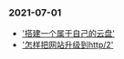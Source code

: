 ### 2021-07-01

- ['搭建一个属于自己的云盘'](https://juejin.cn/post/6986688758158458911?share_token=e953f23d-729a-4d65-b11f-461aafd8357d)
- ['怎样把网站升级到http/2'](https://zhuanlan.zhihu.com/p/29609078)
